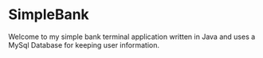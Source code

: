 # SimpleBank

Welcome to my simple bank terminal application written in Java and uses a MySql Database for keeping user information.
